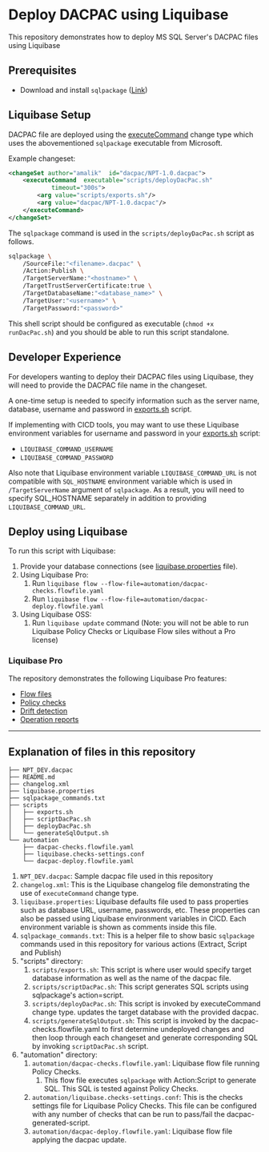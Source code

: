 # Deploy DACPAC using Liquibase

This repository demonstrates how to deploy MS SQL Server's DACPAC files using Liquibase

## Prerequisites

* Download and install `sqlpackage` ([Link](https://learn.microsoft.com/en-us/sql/tools/sqlpackage/sqlpackage-download?view=sql-server-ver16))

## Liquibase Setup

DACPAC file are deployed using the [executeCommand](https://docs.liquibase.com/change-types/execute-command.html) change type which uses the abovementioned `sqlpackage` executable from Microsoft. 

Example changeset:

```xml
<changeSet author="amalik"  id="dacpac/NPT-1.0.dacpac">  
    <executeCommand  executable="scripts/deployDacPac.sh"  
            timeout="300s">  
        <arg value="scripts/exports.sh"/>
        <arg value="dacpac/NPT-1.0.dacpac"/>
    </executeCommand>  
</changeSet>
```

The `sqlpackage` command is used in the `scripts/deployDacPac.sh` script as follows. 

```sh
sqlpackage \
    /SourceFile:"<filename>.dacpac" \
    /Action:Publish \
    /TargetServerName:"<hostname>" \
    /TargetTrustServerCertificate:true \
    /TargetDatabaseName:"<database_name>" \
    /TargetUser:"<username>" \
    /TargetPassword:"<password>"
```

This shell script should be configured as executable (`chmod +x runDacPac.sh`) and you should be able to run this script standalone.

## Developer Experience

For developers wanting to deploy their DACPAC files using Liquibase, they will need to provide the DACPAC file name in the changeset. 

A one-time setup is needed to specify information such as the server name, database, username and password in [exports.sh](scripts/exports.sh) script.

If implementing with CICD tools, you may want to use these Liquibase environment variables for username and password in your [exports.sh](scripts/exports.sh) script:
* `LIQUIBASE_COMMAND_USERNAME`
* `LIQUIBASE_COMMAND_PASSWORD`

Also note that Liquibase environment variable `LIQUIBASE_COMMAND_URL` is not compatible with `SQL_HOSTNAME` environment variable which is used in `/TargetServerName` argument of `sqlpackage`. As a result, you will need to specify SQL_HOSTNAME separately in addition to providing `LIQUIBASE_COMMAND_URL`. 

## Deploy using Liquibase

To run this script with Liquibase:

1. Provide your database connections (see [liquibase.properties](liquibase.properties) file). 
1. Using Liquibase Pro:
    1. Run `liquibase flow --flow-file=automation/dacpac-checks.flowfile.yaml`
    1. Run `liquibase flow --flow-file=automation/dacpac-deploy.flowfile.yaml`
1. Using Liquibase OSS:
    1. Run `liquibase update` command (Note: you will not be able to run Liquibase Policy Checks or Liquibase Flow siles without a Pro license)

### Liquibase Pro 

The repository demonstrates the following Liquibase Pro features:
* [Flow files](https://docs.liquibase.com/liquibase-pro/flow/home.html)
* [Policy checks](https://docs.liquibase.com/liquibase-pro/policy-checks/home.html)
* [Drift detection](https://docs.liquibase.com/workflows/liquibase-community/drift-detection.html)
* [Operation reports](https://docs.liquibase.com/liquibase-pro/observability/operation-reports.html)

----

## Explanation of files in this repository

```log
├── NPT_DEV.dacpac
├── README.md
├── changelog.xml
├── liquibase.properties
├── sqlpackage_commands.txt
├── scripts
│   ├── exports.sh
│   ├── scriptDacPac.sh
│   ├── deployDacPac.sh
│   └── generateSqlOutput.sh
└── automation
    ├── dacpac-checks.flowfile.yaml
    ├── liquibase.checks-settings.conf
    └── dacpac-deploy.flowfile.yaml
```

1. `NPT_DEV.dacpac`: Sample dacpac file used in this repository
1. `changelog.xml`: This is the Liquibase changelog file demonstrating the use of `executeCommand` change type. 
1. `liquibase.properties`: Liquibase defaults file used to pass properties such as database URL, username, passwords, etc. These properties can also be passed using Liquibase environment variables in CICD. Each environment variable is shown as comments inside this file.
1. `sqlpackage_commands.txt`: This is a helper file to show basic `sqlpackage` commands used in this repository for various actions (Extract, Script and Publish)
1. "scripts" directory:
    1. `scripts/exports.sh`: This script is where user would specify target database information as well as the name of the dacpac file.
    1. `scripts/scriptDacPac.sh`: This script generates SQL scripts using sqlpackage's action=script. 
    1. `scripts/deployDacPac.sh`: This script is invoked by executeCommand change type. updates the target database with the provided dacpac.
    1. `scripts/generateSqlOutput.sh`: This script is invoked by the dacpac-checks.flowfile.yaml to first determine undeployed changes and then loop through each changeset and generate corresponding SQL by invoking `scriptDacPac.sh` script.
1. "automation" directory:
    1. `automation/dacpac-checks.flowfile.yaml`: Liquibase flow file running Policy Checks. 
        1. This flow file executes `sqlpackage` with Action:Script to generate SQL. This SQL is tested against Policy Checks.
    1. `automation/liquibase.checks-settings.conf`: This is the checks settings file for Liquibase Policy Checks. This file can be configured with any number of checks that can be run to pass/fail the dacpac-generated-script.
    1. `automation/dacpac-deploy.flowfile.yaml`: Liquibase flow file applying the dacpac update.

